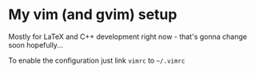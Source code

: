 # My vim (and gvim) setup

Mostly for LaTeX and C++ development right now - that's gonna change soon hopefully... 

To enable the configuration just link `vimrc` to `~/.vimrc`


